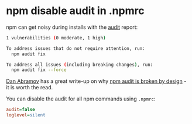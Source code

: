 # npm disable audit in .npmrc

npm can get noisy during installs with the [audit](https://docs.npmjs.com/cli/v6/commands/npm-audit) report:

```bash
1 vulnerabilities (0 moderate, 1 high)

To address issues that do not require attention, run:
  npm audit fix

To address all issues (including breaking changes), run:
  npm audit fix --force
```

[Dan Abramov](https://twitter.com/dan_abramov) has a great write-up on why [npm audit is broken by design](https://overreacted.io/npm-audit-broken-by-design/) - it is worth the read.

You can disable the audit for all npm commands using `.npmrc`:

```ini
audit=false
loglevel=silent
```
